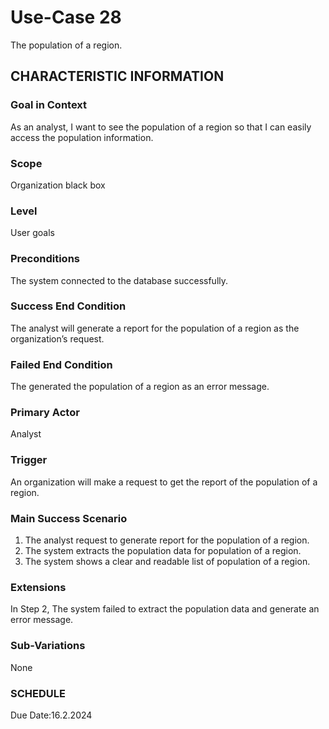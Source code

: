 # Use-Case 28
The population of a region.
## CHARACTERISTIC INFORMATION
### Goal in Context
As an analyst, I want to see the population of a region so that I can easily access the population information.
### Scope
Organization black box
### Level
User goals
### Preconditions
The system connected to the database successfully.
### Success End Condition
The analyst will generate a report for the population of a region as the organization’s request.
### Failed End Condition
The generated the population of a region as an error message.
### Primary Actor
Analyst
### Trigger
An organization will make a request to get the report of the population of a region. 
### Main Success Scenario
1.  The analyst request to generate report for the population of a region.
2.  The system extracts the population data for population of a region.
3.  The system shows a clear and readable list of population of a region. 
### Extensions
In Step 2, The system failed to extract the population data and generate an error message.
### Sub-Variations
None
### SCHEDULE
Due Date:16.2.2024
